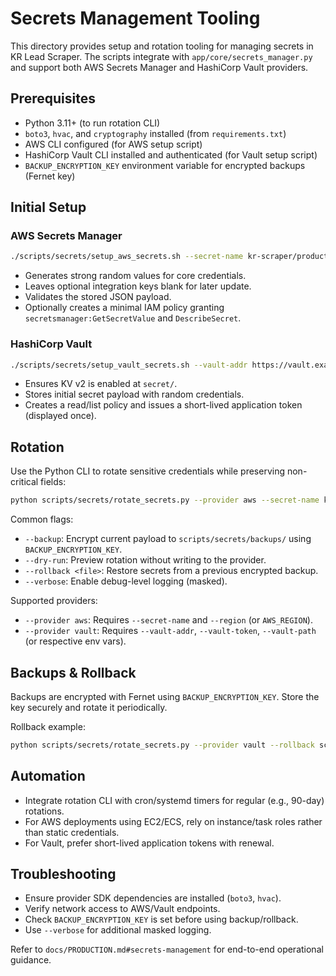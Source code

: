 # Secrets Management Tooling

This directory provides setup and rotation tooling for managing secrets in KR Lead Scraper. The scripts integrate with `app/core/secrets_manager.py` and support both AWS Secrets Manager and HashiCorp Vault providers.

## Prerequisites

- Python 3.11+ (to run rotation CLI)
- `boto3`, `hvac`, and `cryptography` installed (from `requirements.txt`)
- AWS CLI configured (for AWS setup script)
- HashiCorp Vault CLI installed and authenticated (for Vault setup script)
- `BACKUP_ENCRYPTION_KEY` environment variable for encrypted backups (Fernet key)

## Initial Setup

### AWS Secrets Manager

```bash
./scripts/secrets/setup_aws_secrets.sh --secret-name kr-scraper/production --region eu-central-1 --create-policy
```

- Generates strong random values for core credentials.
- Leaves optional integration keys blank for later update.
- Validates the stored JSON payload.
- Optionally creates a minimal IAM policy granting `secretsmanager:GetSecretValue` and `DescribeSecret`.

### HashiCorp Vault

```bash
./scripts/secrets/setup_vault_secrets.sh --vault-addr https://vault.example.com --vault-path secret/data/kr-scraper
```

- Ensures KV v2 is enabled at `secret/`.
- Stores initial secret payload with random credentials.
- Creates a read/list policy and issues a short-lived application token (displayed once).

## Rotation

Use the Python CLI to rotate sensitive credentials while preserving non-critical fields:

```bash
python scripts/secrets/rotate_secrets.py --provider aws --secret-name kr-scraper/production --region eu-central-1 --backup
```

Common flags:

- `--backup`: Encrypt current payload to `scripts/secrets/backups/` using `BACKUP_ENCRYPTION_KEY`.
- `--dry-run`: Preview rotation without writing to the provider.
- `--rollback <file>`: Restore secrets from a previous encrypted backup.
- `--verbose`: Enable debug-level logging (masked).

Supported providers:

- `--provider aws`: Requires `--secret-name` and `--region` (or `AWS_REGION`).
- `--provider vault`: Requires `--vault-addr`, `--vault-token`, `--vault-path` (or respective env vars).

## Backups & Rollback

Backups are encrypted with Fernet using `BACKUP_ENCRYPTION_KEY`. Store the key securely and rotate it periodically.

Rollback example:

```bash
python scripts/secrets/rotate_secrets.py --provider vault --rollback scripts/secrets/backups/secrets_backup_20251029_120000.json.enc --vault-addr https://vault.example.com --vault-token $VAULT_TOKEN --vault-path secret/data/kr-scraper
```

## Automation

- Integrate rotation CLI with cron/systemd timers for regular (e.g., 90-day) rotations.
- For AWS deployments using EC2/ECS, rely on instance/task roles rather than static credentials.
- For Vault, prefer short-lived application tokens with renewal.

## Troubleshooting

- Ensure provider SDK dependencies are installed (`boto3`, `hvac`).
- Verify network access to AWS/Vault endpoints.
- Check `BACKUP_ENCRYPTION_KEY` is set before using backup/rollback.
- Use `--verbose` for additional masked logging.

Refer to `docs/PRODUCTION.md#secrets-management` for end-to-end operational guidance.
